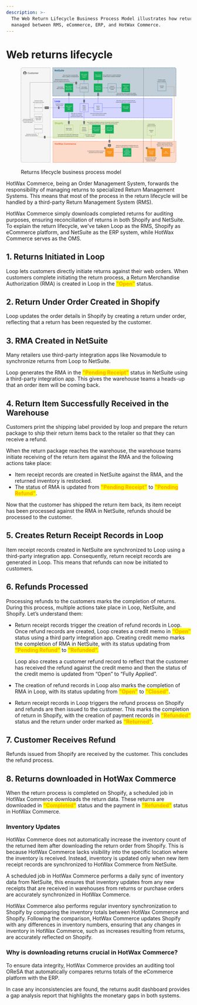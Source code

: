 ```yaml
---
description: >-
  The Web Return Lifecycle Business Process Model illustrates how returns are
  managed between RMS, eCommerce, ERP, and HotWax Commerce.
---
```


# Web returns lifecycle

<figure><img src="../.gitbook/assets/returns bpm.png" alt=""><figcaption><p>Returns lifecycle business process model</p></figcaption></figure>

HotWax Commerce, being an Order Management System, forwards the responsibility of managing returns to specialized Return Management Systems. This means that most of the process in the return lifecycle will be handled by a third-party Return Management System (RMS).

HotWax Commerce simply downloads completed returns for auditing purposes, ensuring reconciliation of returns in both Shopify and NetSuite. To explain the return lifecycle, we've taken Loop as the RMS, Shopify as eCommerce platform, and NetSuite as the ERP system, while HotWax Commerce serves as the OMS.

## 1. Returns Initiated in Loop

Loop lets customers directly initiate returns against their web orders. When customers complete initiating the return process, a Return Merchandise Authorization (RMA) is created in Loop in the <mark style="color:orange;">**"Open"**</mark> status.

## 2. Return Under Order Created in Shopify

Loop updates the order details in Shopify by creating a return under order, reflecting that a return has been requested by the customer.

## 3. RMA Created in NetSuite

Many retailers use third-party integration apps like Novamodule to synchronize returns from Loop to NetSuite.

Loop generates the RMA in the <mark style="color:orange;">**"Pending Receipt"**</mark> status in NetSuite using a third-party integration app. This gives the warehouse teams a heads-up that an order item will be coming back.

## 4. Return Item Successfully Received in the Warehouse

Customers print the shipping label provided by loop and prepare the return package to ship their return items back to the retailer so that they can receive a refund.

When the return package reaches the warehouse, the warehouse teams initiate receiving of the return item against the RMA and the following actions take place:

* Item receipt records are created in NetSuite against the RMA, and the returned inventory is restocked.
* The status of RMA is updated from <mark style="color:orange;">**"Pending Receipt"**</mark> to <mark style="color:orange;">**"Pending Refund"**</mark>.

Now that the customer has shipped the return item back, its item receipt has been processed against the RMA in NetSuite, refunds should be processed to the customer.

## 5. Creates Return Receipt Records in Loop

Item receipt records created in NetSuite are synchronized to Loop using a third-party integration app. Consequently, return receipt records are generated in Loop. This means that refunds can now be initiated to customers.

## 6. Refunds Processed

Processing refunds to the customers marks the completion of returns. During this process, multiple actions take place in Loop, NetSuite, and Shopify. Let’s understand them:

*   Return receipt records trigger the creation of refund records in Loop. Once refund records are created, Loop creates a credit memo in <mark style="color:orange;">**“Open”**</mark> status using a third party integration app. Creating credit memo marks the completion of RMA in NetSuite, with its status updating from <mark style="color:orange;">**“Pending Refund”**</mark> to <mark style="color:orange;">**“Refunded”.**</mark>

    Loop also creates a customer refund record to reflect that the customer has received the refund against the credit memo and then the status of the credit memo is updated from “Open” to “Fully Applied”.
* The creation of refund records in Loop also marks the completion of RMA in Loop, with its status updating from <mark style="color:orange;">**"Open"**</mark> to <mark style="color:orange;">**"Closed"**</mark>.
* Return receipt records in Loop triggers the refund process on Shopify and refunds are then issued to the customer. This marks the completion of return in Shopify, with the creation of payment records in <mark style="color:orange;">**"Refunded"**</mark> status and the return under order marked as <mark style="color:orange;">**“Returned”**</mark>.

## 7. Customer Receives Refund

Refunds issued from Shopify are received by the customer. This concludes the refund process.

## 8. Returns downloaded in HotWax Commerce

When the return process is completed on Shopify, a scheduled job in HotWax Commerce downloads the return data. These returns are downloaded in <mark style="color:orange;">**"Completed"**</mark> status and the payment in <mark style="color:orange;">**"Refunded"**</mark> status in HotWax Commerce.

### Inventory Updates

HotWax Commerce does not automatically increase the inventory count of the returned item after downloading the return order from Shopify. This is because HotWax Commerce lacks visibility into the specific location where the inventory is received. Instead, inventory is updated only when new item receipt records are synchronized to HotWax Commerce from NetSuite.

A scheduled job in HotWax Commerce performs a daily sync of inventory data from NetSuite, this ensures that inventory updates from any new receipts that are received in warehouses from returns or purchase orders are accurately synchronized in HotWax Commerce.

HotWax Commerce also performs regular inventory synchronization to Shopify by comparing the inventory totals between HotWax Commerce and Shopify. Following the comparison, HotWax Commerce updates Shopify with any differences in inventory numbers, ensuring that any changes in inventory in HotWax Commerce, such as increases resulting from returns, are accurately reflected on Shopify.

### Why is downloading returns crucial in HotWax Commerce?

To ensure data integrity, HotWax Commerce provides an auditing tool OReSA that automatically compares returns totals of the eCommerce platform with the ERP.

In case any inconsistencies are found, the returns audit dashboard provides a gap analysis report that highlights the monetary gaps in both systems.
